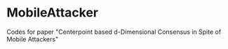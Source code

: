 # MobileAttacker
Codes for paper "Centerpoint based d-Dimensional Consensus in Spite of Mobile Attackers"